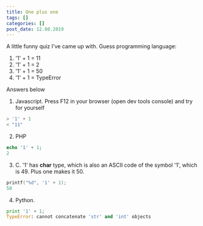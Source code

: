 ```yaml
---
title: One plus one
tags: []
categories: []
post_date: 12.08.2019
---
```


A little funny quiz I've came up with. Guess programming language:

1. '1' + 1 = 11
2. '1' + 1 = 2
3. '1' + 1 = 50
4. '1' + 1 = TypeError

Answers below <!--more-->

1. Javascript. Press F12 in your browser (open dev tools console) and try for yourself
```javascript
> '1' + 1
< "11"
```

2. PHP
```php
echo '1' + 1;
2
```

3. C. '1' has **char** type, which is also an ASCII code of the symbol '1', which is 49. Plus one makes it 50.
```c
printf("%d", '1' + 1);
50
```

4. Python.
```python
print '1' + 1;
TypeError: cannot concatenate 'str' and 'int' objects
```